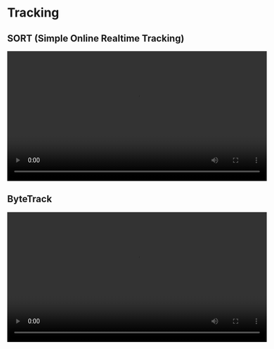 <h1>Tracking</h1>

## SORT (Simple Online Realtime Tracking)
<video controls width="600">
  <source src="resources/3/sort.mp4" type="video/mp4">
  Your browser does not support the video tag.
</video>

## ByteTrack
<video controls width="600">
  <source src="resources/3/byte.mp4" type="video/mp4">
  Your browser does not support the video tag.
</video>